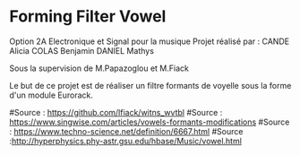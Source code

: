 # Forming Filter Vowel

Option 2A Electronique et Signal pour la musique
Projet réalisé par :
CANDE Alicia
COLAS Benjamin
DANIEL Mathys

Sous la supervision de M.Papazoglou et M.Fiack

Le but de ce projet est de réaliser un filtre formants de voyelle sous la forme d'un module Eurorack.


#Source : https://github.com/lfiack/witns_wvtbl
#Source : https://www.singwise.com/articles/vowels-formants-modifications
#Source : https://www.techno-science.net/definition/6667.html
#Source :http://hyperphysics.phy-astr.gsu.edu/hbase/Music/vowel.html



